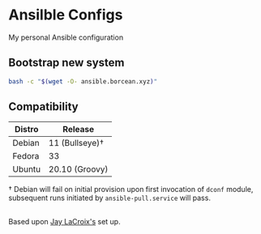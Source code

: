 # Ansilble Configs
My personal Ansible configuration

## Bootstrap new system
```bash
bash -c "$(wget -O- ansible.borcean.xyz)"
```

## Compatibility

| Distro | Release |
| --- | --- |
| Debian | 11 (Bullseye)&dagger; |
| Fedora | 33 |
| Ubuntu | 20.10 (Groovy) |

 &dagger; Debian will fail on initial provision upon first invocation of `dconf` module, subsequent runs initiated by `ansible-pull.service` will pass.


##
Based upon [Jay LaCroix's](https://github.com/LearnLinuxTV/personal_ansible_desktop_configs) set up.